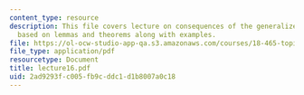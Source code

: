 ```yaml
---
content_type: resource
description: This file covers lecture on consequences of the generalized VC inequality
  based on lemmas and theorems along with examples.
file: https://ol-ocw-studio-app-qa.s3.amazonaws.com/courses/18-465-topics-in-statistics-statistical-learning-theory-spring-2007/2ad9293fc005fb9cddc1d1b8007a0c18_lecture16.pdf
file_type: application/pdf
resourcetype: Document
title: lecture16.pdf
uid: 2ad9293f-c005-fb9c-ddc1-d1b8007a0c18
---
```

